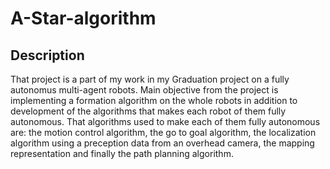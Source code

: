 # A-Star-algorithm
## Description 
That project is a part of my work in my Graduation project on a fully autonomus multi-agent robots. 
Main objective from the project is implementing a formation algorithm on the whole robots in addition to development of the algorithms that makes each robot of them fully autonomous. 
That algorithms used to make each of them fully autonomous are:
the motion control algorithm, the go to goal algorithm, the localization algorithm using a preception data from an overhead camera, the mapping representation and finally the path planning algorithm.
